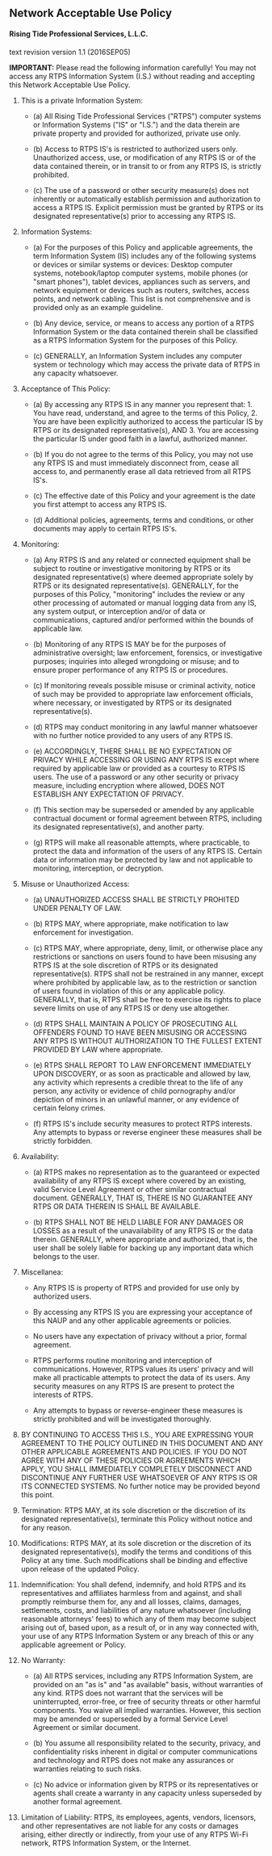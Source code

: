 ## Network Acceptable Use Policy
#### Rising Tide Professional Services, L.L.C.
text revision version 1.1 (2016SEP05)

**IMPORTANT:** Please read the following information carefully! You may not access any RTPS Information System (I.S.) without reading and accepting this Network Acceptable Use Policy.

1. This is a private Information System:

	* (a) All Rising Tide Professional Services ("RTPS") computer systems or Information Systems ("IS" or "I.S.") and the data therein are private property and provided for authorized, private use only.

	* (b) Access to RTPS IS's is restricted to authorized users only. Unauthorized access, use, or modification of any RTPS IS or of the data contained therein, or in transit to or from any RTPS IS, is strictly prohibited.

	* (c) The use of a password or other security measure(s) does not inherently or automatically establish permission and authorization to access a RTPS IS. Explicit permission must be granted by RTPS or its designated representative(s) prior to accessing any RTPS IS.

2. Information Systems:

	* (a) For the purposes of this Policy and applicable agreements, the term Information System (IS) includes any of the following systems or devices or similar systems or devices: Desktop computer systems, notebook/laptop computer systems, mobile phones (or "smart phones"), tablet devices, appliances such as servers, and network equipment or devices such as routers, switches, access points, and network cabling. This list is not comprehensive and is provided only as an example guideline.

	* (b) Any device, service, or means to access any portion of a RTPS Information System or the data contained therein shall be classified as a RTPS Information System for the purposes of this Policy.

	* (c) GENERALLY, an Information System includes any computer system or technology which may access the private data of RTPS in any capacity whatsoever.

3. Acceptance of This Policy:

	* (a) By accessing any RTPS IS in any manner you represent that: 1. You have read, understand, and agree to the terms of this Policy, 2. You are have been explicitly authorized to access the particular IS by RTPS or its designated representative(s), AND 3. You are accessing the particular IS under good faith in a lawful, authorized manner.

	* (b) If you do not agree to the terms of this Policy, you may not use any RTPS IS and must immediately disconnect from, cease all access to, and permanently erase all data retrieved from all RTPS IS's.

	* (c) The effective date of this Policy and your agreement is the date you first attempt to access any RTPS IS.

	* (d) Additional policies, agreements, terms and conditions, or other documents may apply to certain RTPS IS's.

4. Monitoring:

	* (a) Any RTPS IS and any related or connected equipment shall be subject to routine or investigative monitoring by RTPS or its designated representative(s) where deemed appropriate solely by RTPS or its designated representative(s). GENERALLY, for the purposes of this Policy, "monitoring" includes the review or any other processing of automated or manual logging data from any IS, any system output, or interception and/or of data or communications, captured and/or performed within the bounds of applicable law.

	* (b) Monitoring of any RTPS IS MAY be for the purposes of administrative oversight; law enforcement, forensics, or investigative purposes; inquiries into alleged wrongdoing or misuse; and to ensure proper performance of any RTPS IS or procedures.

	* (c) If monitoring reveals possible misuse or criminal activity, notice of such may be provided to appropriate law enforcement officials, where necessary, or investigated by RTPS or its designated representative(s).

	* (d) RTPS may conduct monitoring in any lawful manner whatsoever with no further notice provided to any users of any RTPS IS.

	* (e) ACCORDINGLY, THERE SHALL BE NO EXPECTATION OF PRIVACY WHILE ACCESSING OR USING ANY RTPS IS except where required by applicable law or provided as a courtesy to RTPS IS users. The use of a password or any other security or privacy measure, including encryption where allowed, DOES NOT ESTABLISH ANY EXPECTATION OF PRIVACY.

	* (f) This section may be superseded or amended by any applicable contractual document or formal agreement between RTPS, including its designated representative(s), and another party.

	* (g) RTPS will make all reasonable attempts, where practicable, to protect the data and information of the users of any RTPS IS. Certain data or information may be protected by law and not applicable to monitoring, interception, or decryption.

5. Misuse or Unauthorized Access:

	* (a) UNAUTHORIZED ACCESS SHALL BE STRICTLY PROHITED UNDER PENALTY OF LAW.

	* (b) RTPS MAY, where appropriate, make notification to law enforcement for investigation.

	* (c) RTPS MAY, where appropriate, deny, limit, or otherwise place any restrictions or sanctions on users found to have been misusing any RTPS IS at the sole discretion of RTPS or its designated representative(s). RTPS shall not be restrained in any manner, except where prohibited by applicable law, as to the restriction or sanction of users found in violation of this or any applicable policy. GENERALLY, that is, RTPS shall be free to exercise its rights to place severe limits on use of any RTPS IS or deny use altogether.

	* (d) RTPS SHALL MAINTAIN A POLICY OF PROSECUTING ALL OFFENDERS FOUND TO HAVE BEEN MISUSING OR ACCESSING ANY RTPS IS WITHOUT AUTHORIZATION TO THE FULLEST EXTENT PROVIDED BY LAW where appropriate.

	* (e) RTPS SHALL REPORT TO LAW ENFORCEMENT IMMEDIATELY UPON DISCOVERY, or as soon as practicable and allowed by law, any activity which represents a credible threat to the life of any person, any activity or evidence of child pornography and/or depiction of minors in an unlawful manner, or any evidence of certain felony crimes.

	* (f) RTPS IS's include security measures to protect RTPS interests. Any attempts to bypass or reverse engineer these measures shall be strictly forbidden.

6. Availability:

	* (a) RTPS makes no representation as to the guaranteed or expected availability of any RTPS IS except where covered by an existing, valid Service Level Agreement or other similar contractual document. GENERALLY, THAT IS, THERE IS NO GUARANTEE ANY RTPS OR DATA THEREIN IS SHALL BE AVAILABLE.

	* (b) RTPS SHALL NOT BE HELD LIABLE FOR ANY DAMAGES OR LOSSES as a result of the unavailability of any RTPS IS or the data therein. GENERALLY, where appropriate and authorized, that is, the user shall be solely liable for backing up any important data which belongs to the user.

7. Miscellanea:

	* Any RTPS IS is property of RTPS and provided for use only by authorized users.

	* By accessing any RTPS IS you are expressing your acceptance of this NAUP and any other applicable agreements or policies.

	* No users have any expectation of privacy without a prior, formal agreement.

	* RTPS performs routine monitoring and interception of communications. However, RTPS values its users' privacy and will make all practicable attempts to protect the data of its users. Any security measures on any RTPS IS are present to protect the interests of RTPS.

	* Any attempts to bypass or reverse-engineer these measures is strictly prohibited and will be investigated thoroughly.

8. BY CONTINUING TO ACCESS THIS I.S., YOU ARE EXPRESSING YOUR AGREEMENT TO THE POLICY OUTLINED IN THIS DOCUMENT AND ANY OTHER APPLICABLE AGREEMENTS AND POLICIES. IF YOU DO NOT AGREE WITH ANY OF THESE POLICIES OR AGREEMENTS WHICH APPLY, YOU SHALL IMMEDIATELY COMPLETELY DISCONNECT AND DISCONTINUE ANY FURTHER USE WHATSOEVER OF ANY RTPS IS OR ITS CONNECTED SYSTEMS. No further notice may be provided beyond this point.

9. Termination: RTPS MAY, at its sole discretion or the discretion of its designated representative(s), terminate this Policy without notice and for any reason.

10. Modifications: RTPS MAY, at its sole discretion or the discretion of its designated representative(s), modify the terms and conditions of this Policy at any time. Such modifications shall be binding and effective upon release of the updated Policy.

11. Indemnification: You shall defend, indemnify, and hold RTPS and its representatives and affiliates harmless from and against, and shall promptly reimburse them for, any and all losses, claims, damages, settlements, costs, and liabilities of any nature whatsoever (including reasonable attorneys' fees) to which any of them may become subject arising out of, based upon, as a result of, or in any way connected with, your use of any RTPS Information System or any breach of this or any applicable agreement or Policy.

12. No Warranty:

	* (a) All RTPS services, including any RTPS Information System, are provided on an "as is" and "as available" basis, without warranties of any kind. RTPS does not warrant that the services will be uninterrupted, error-free, or free of security threats or other harmful components. You waive all implied warranties. However, this section may be amended or superseded by a formal Service Level Agreement or similar document.

	* (b) You assume all responsibility related to the security, privacy, and confidentiality risks inherent in digital or computer communications and technology and RTPS does not make any assurances or warranties relating to such risks.

	* (c) No advice or information given by RTPS or its representatives or agents shall create a warranty in any capacity unless superseded by another formal agreement.

13. Limitation of Liability: RTPS, its employees, agents, vendors, licensors, and other representatives are not liable for any costs or damages arising, either directly or indirectly, from your use of any RTPS Wi-Fi network, RTPS Information System, or the Internet.
